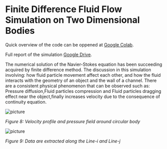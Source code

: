 # Finite Difference Fluid Flow Simulation on Two Dimensional Bodies 

Quick overview of the code can be oppened at [Google Colab](https://colab.research.google.com/drive/1jjYIPgRl4ipRyhntGpk8KwNoPDut_tQ_#scrollTo=RIu-1Je1Hcux).

Full report of the simulation [Google Drive](https://drive.google.com/file/d/1AqIJIaqwMp2GYsDtIiSv4M4S1EKE-b_L/view?usp=sharing).

The numerical solution of the Navier-Stokes equation has been succeeding acquired by finite difference method. The discussion in this simulation involving: how fluid particle movement affect each other, and how the fluid interacts with the geometry of an object and the wall of a channel. There are a consistent physical phenomenon that can be observed such as: Pressure diffusion,Fluid particles compression and Fluid particles dragging effect near the object,finally increases velocity due to the consequence of continuity equation.

![picture](https://drive.google.com/uc?export=view&id=1-25USZNxZiNmTx_gWK9-XRPc8dsZXj88)

_Figure 8: Velocity profile and pressure field around circular body_


![picture](https://drive.google.com/uc?export=view&id=1dq-kUr5RNBkzRn-u316QhkfBjwFjN0QZ)

_Figure 9: Data are extracted along the Line-i and Line-j_